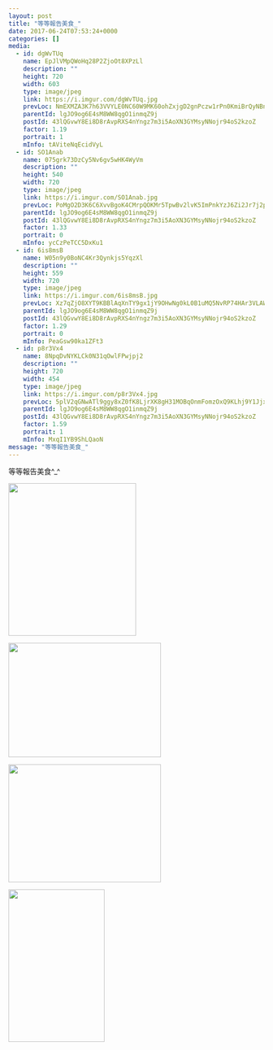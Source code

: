 ```yaml
---
layout: post
title: "等等報告美食_" 
date: 2017-06-24T07:53:24+0000 
categories: [] 
media:
  - id: dgWvTUq
    name: EpJlVMpQWoHq28P2ZjoOt8XPzLl
    description: ""   
    height: 720
    width: 603
    type: image/jpeg
    link: https://i.imgur.com/dgWvTUq.jpg
    prevLoc: NmEXMZA3K7h63VVYLE0NC60W9MK60ohZxjgD2gnPczw1rPn0KmiBrQyNBnB4CoRNpqgx5wC3ARx6K9qMflAOLWjrzpTZNvg343vRTkxGKGx3AzSPnY3JWD5EcGZmY2DmkQIxEN0REqJ8uvkppOwpQGSEAYmwDM8xIQZwXQVDvOioKK0NxRWOtOzM9KKYnnI2q2gjgoYqipW0YKRExOuM5rnwoqM6UXB99lVwEWHzRE2wg0EPUnj7v4Ev2JCZ6XJL9o8ls8K
    parentId: lgJO9og6E4sM8WW8qgO1inmqZ9j
    postId: 43lQGvwY8Ei8D8rAvpRXS4nYngz7m3i5AoXN3GYMsyNNojr94oS2kzoZ
    factor: 1.19
    portrait: 1
    mInfo: tAViteNqEcidVyL
  - id: SO1Anab
    name: 075grk73DzCy5Nv6gv5wHK4WyVm
    description: ""   
    height: 540
    width: 720
    type: image/jpeg
    link: https://i.imgur.com/SO1Anab.jpg
    prevLoc: PoMgO2D3K6C6XvvBgoK4CMrpQOKMr5TpwBv2lvK5ImPnkYzJ6Zi2Jr7j2p28ulpNWpY16xFMNRWr0ylpCrYm4nVmvZfE0EjYREzRIwOBABOKOkf41jnzQrP1Fg4AxlV80nFn2O8lvYoAUlmqqRG3oQuBzgLqlo8ZtryL2rmO51IkYYoZ0yVAtk7BO55mLmfYD42y2gy5sErJRDNnOrCJQZv98zjPSK6Rv31vP5f6BAOlnWEvIjKA065J0mSE4rOK9O2wSln
    parentId: lgJO9og6E4sM8WW8qgO1inmqZ9j
    postId: 43lQGvwY8Ei8D8rAvpRXS4nYngz7m3i5AoXN3GYMsyNNojr94oS2kzoZ
    factor: 1.33
    portrait: 0
    mInfo: ycCzPeTCC5DxKu1
  - id: 6is8msB
    name: W05n9y0BoNC4Kr3Qynkjs5YqzXl
    description: ""   
    height: 559
    width: 720
    type: image/jpeg
    link: https://i.imgur.com/6is8msB.jpg
    prevLoc: Xz7qZjO8XYT9KBBlAqXnTY9gx1jY9OHwNg0kL0B1uMQ5NvRP74HAr3VLAWAvILn2mlOQzyIRo7A4P193U3M76JKjD4i8AXXNR7l3tAjVYVj3jNfY4Gww717LfgyNzyOm4yCRNN07yzJXTYKBynz7ARIjKxk10EG3hYW2zYRqEmFNPPDJXlz2FgYMWzz3KRsmnDGvMwYwHYgpW4YBrqUGXWYm6Qo5HplGYqvzVMU3ppkjq3PLcjpX1w27pZHzL8y2W8y0t5m
    parentId: lgJO9og6E4sM8WW8qgO1inmqZ9j
    postId: 43lQGvwY8Ei8D8rAvpRXS4nYngz7m3i5AoXN3GYMsyNNojr94oS2kzoZ
    factor: 1.29
    portrait: 0
    mInfo: PeaGsw90ka1ZFt3
  - id: p8r3Vx4
    name: 8NpqDvNYKLCk0N31qOwlFPwjpj2
    description: ""   
    height: 720
    width: 454
    type: image/jpeg
    link: https://i.imgur.com/p8r3Vx4.jpg
    prevLoc: 5plV2qGNwATl9ggy8xZ0fK8LjrXK8gH31MOBqOnmFomzOxQ9KLhj9Y1JjxjEiR7N31nwMXumLEJk7qBPi9Ep0lrYXyhxLVV2JgNRuWZ2J2ZqZJUqpmNDv4xXIyJ1nxJx2zfqr1p5gLK2CpjOQD3RzYFJy0DDolRwIkN2KkE1GVHMRR13qv9BtpVJ300RW5IZXv2YmVXBHw5PZ3NM1pSB5KB6mByGCYM0VKRYLGhPNK52WRpocWRg4p18EGtGwXkWkwLoID1
    parentId: lgJO9og6E4sM8WW8qgO1inmqZ9j
    postId: 43lQGvwY8Ei8D8rAvpRXS4nYngz7m3i5AoXN3GYMsyNNojr94oS2kzoZ
    factor: 1.59
    portrait: 1
    mInfo: MxqI1YB9ShLQaoN
message: "等等報告美食_"
---
```


等等報告美食^_^


[//]: #media:  
<a href="https://i.imgur.com/dgWvTUq.jpg"><img src="https://i.imgur.com/dgWvTUq.jpg" height="300" width="251" /></a> 
  

<a href="https://i.imgur.com/SO1Anab.jpg"><img src="https://i.imgur.com/SO1Anab.jpg" height="225" width="300" /></a> 
  

<a href="https://i.imgur.com/6is8msB.jpg"><img src="https://i.imgur.com/6is8msB.jpg" height="232" width="300" /></a> 
  

<a href="https://i.imgur.com/p8r3Vx4.jpg"><img src="https://i.imgur.com/p8r3Vx4.jpg" height="300" width="189" /></a> 
 
